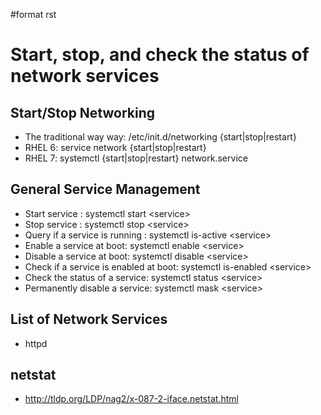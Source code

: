\#format rst

Start, stop, and check the status of network services
=====================================================

Start/Stop Networking
---------------------

-   The traditional way way: /etc/init.d/networking {start|stop|restart}
-   RHEL 6: service network {start|stop|restart}
-   RHEL 7: systemctl {start|stop|restart} network.service

General Service Management
--------------------------

-   Start service : systemctl start \<service\>
-   Stop service : systemctl stop \<service\>
-   Query if a service is running : systemctl is-active \<service\>
-   Enable a service at boot: systemctl enable \<service\>
-   Disable a service at boot: systemctl disable \<service\>
-   Check if a service is enabled at boot: systemctl is-enabled \<service\>
-   Check the status of a service: systemctl status \<service\>
-   Permanently disable a service: systemctl mask \<service\>

List of Network Services
------------------------

-   httpd

netstat
-------

-   <http://tldp.org/LDP/nag2/x-087-2-iface.netstat.html>

